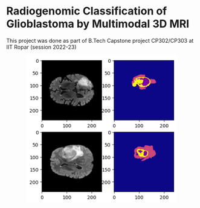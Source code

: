 # Radiogenomic Classification of Glioblastoma by Multimodal 3D MRI

This project was done as part of B.Tech Capstone project CP302/CP303 at IIT Ropar (session 2022-23)

<p align="center">
    <img width="400" src="latex_report_files/report_images/methylated.png">
</p>


